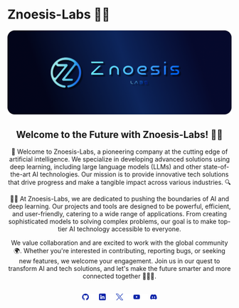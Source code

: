 #  Znoesis-Labs 🧪✨


<p align="center">
  <a href="https://ultralytics.com/">
  <img width="900" src="https://github.com/Znoesis-Labs/.github/blob/main/profile/img/banner.png"></a>
</p>




<div align="center">

## **Welcome to the Future with Znoesis-Labs! 🚀🔮**

🤖 Welcome to Znoesis-Labs, a pioneering company at the cutting edge of artificial intelligence. We specialize in developing advanced solutions using deep learning, including large language models (LLMs) and other state-of-the-art AI technologies. Our mission is to provide innovative tech solutions that drive progress and make a tangible impact across various industries. 🔍

🧠💡 At Znoesis-Labs, we are dedicated to pushing the boundaries of AI and deep learning. Our projects and tools are designed to be powerful, efficient, and user-friendly, catering to a wide range of applications. From creating sophisticated models to solving complex problems, our goal is to make top-tier AI technology accessible to everyone.

We value collaboration and are excited to work with the global community 🌍. Whether you're interested in contributing, reporting bugs, or seeking new features, we welcome your engagement. Join us in our quest to transform AI and tech solutions, and let's make the future smarter and more connected together 🚀💡🌟.


<br>
<a href="https://github.com/Znoesis-Labs"><img src="https://github.com/Znoesis-Labs/.github/blob/main/profile/img/logo-social-github.png" width="3%" alt="Znoesis-Labs GitHub"></a>
<img src="https://github.com/Znoesis-Labs/.github/blob/main/profile/img/logo-transparent.png" width="3%" alt="space">
<a href="https://www.linkedin.com/company/-/"><img src="https://github.com/Znoesis-Labs/.github/blob/main/profile/img/logo-social-linkedin.png" width="3%" alt="Znoesis-Labs LinkedIn"></a>
<img src="https://github.com/Znoesis-Labs/.github/blob/main/profile/img/logo-transparent.png" width="3%" alt="space">
<a href="https://twitter.com/-"><img src="https://github.com/Znoesis-Labs/.github/blob/main/profile/img/logo-social-twitter.png" width="3%" alt="Znoesis-Labs Twitter"></a>
<img src="https://github.com/Znoesis-Labs/.github/blob/main/profile/img/logo-transparent.png" width="3%" alt="space">
<a href="https://youtube.com/-"><img src="https://github.com/Znoesis-Labs/.github/blob/main/profile/img/logo-social-youtube.png" width="3%" alt="Znoesis-Labs YouTube"></a>
<img src="https://github.com/Znoesis-Labs/.github/blob/main/profile/img/logo-transparent.png" width="3%" alt="space">
<a href="https://discord.com"><img src="https://github.com/Znoesis-Labs/.github/blob/main/profile/img/logo-social-discord.png" width="3%" alt="Znoesis-Labs Discord"></a>

</div>


